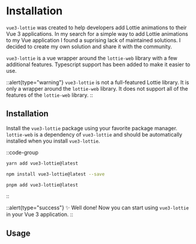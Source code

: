 # Installation

`vue3-lottie` was created to help developers add Lottie animations to their Vue 3 applications. In my search for a simple way to add Lottie animations to my Vue application I found a suprising lack of maintained solutions. I decided to create my own solution and share it with the community.

`vue3-lottie` is a vue wrapper around the `lottie-web` library with a few additional features. Typescript support has been added to make it easier to use.

::alert{type="warning"}
`vue3-lottie` is not a full-featured Lottie library. It is only a wrapper around the `lottie-web` library. It does not support all of the features of the `lottie-web` library.
::

<!-- ## Play online

You can start playing with Docus in your browser using Stackblitz:

:button-link[Play on StackBlitz]{size="small" icon="IconStackBlitz" href="https://stackblitz.com/github/nuxt-themes/docus-starter" blank} -->

## Installation

Install the `vue3-lottie` package using your favorite package manager. `lottie-web` is a dependency of `vue3-lottie` and should be automatically installed when you install `vue3-lottie`.

::code-group

```bash [yarn]
yarn add vue3-lottie@latest
```

```bash [npm]
npm install vue3-lottie@latest --save
```

```bash [pnpm]
pnpm add vue3-lottie@latest
```

::

::alert{type="success"}
✨ Well done! Now you can start using `vue3-lottie` in your Vue 3 application.
::

## Usage
